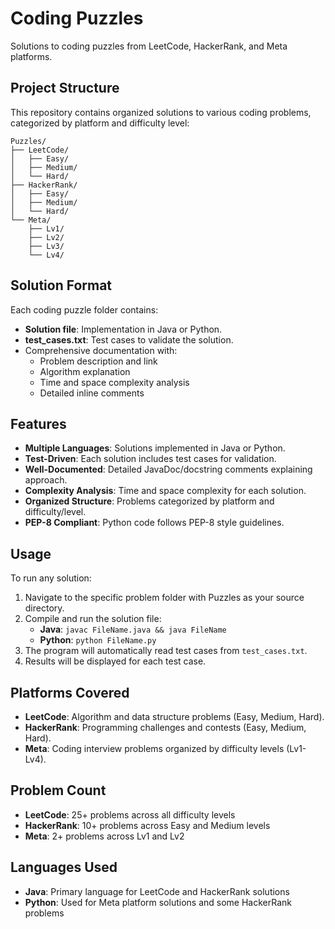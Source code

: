 # Coding Puzzles

Solutions to coding puzzles from LeetCode, HackerRank, and Meta platforms.

## Project Structure

This repository contains organized solutions to various coding problems, categorized by platform and difficulty level:

```
Puzzles/
├── LeetCode/
│   ├── Easy/
│   ├── Medium/
│   └── Hard/
├── HackerRank/
│   ├── Easy/
│   ├── Medium/
│   └── Hard/
└── Meta/
    ├── Lv1/
    ├── Lv2/
    ├── Lv3/
    └── Lv4/
```

## Solution Format

Each coding puzzle folder contains:
- **Solution file**: Implementation in Java or Python.
- **test_cases.txt**: Test cases to validate the solution.
- Comprehensive documentation with:
  - Problem description and link
  - Algorithm explanation
  - Time and space complexity analysis
  - Detailed inline comments

## Features

- **Multiple Languages**: Solutions implemented in Java or Python.
- **Test-Driven**: Each solution includes test cases for validation.
- **Well-Documented**: Detailed JavaDoc/docstring comments explaining approach.
- **Complexity Analysis**: Time and space complexity for each solution.
- **Organized Structure**: Problems categorized by platform and difficulty/level.
- **PEP-8 Compliant**: Python code follows PEP-8 style guidelines.

## Usage

To run any solution:
1. Navigate to the specific problem folder with Puzzles as your source directory.
2. Compile and run the solution file:
   - **Java**: `javac FileName.java && java FileName`
   - **Python**: `python FileName.py`
3. The program will automatically read test cases from `test_cases.txt`.
4. Results will be displayed for each test case.

## Platforms Covered

- **LeetCode**: Algorithm and data structure problems (Easy, Medium, Hard).
- **HackerRank**: Programming challenges and contests (Easy, Medium, Hard).
- **Meta**: Coding interview problems organized by difficulty levels (Lv1-Lv4).

## Problem Count

- **LeetCode**: 25+ problems across all difficulty levels
- **HackerRank**: 10+ problems across Easy and Medium levels
- **Meta**: 2+ problems across Lv1 and Lv2

## Languages Used

- **Java**: Primary language for LeetCode and HackerRank solutions
- **Python**: Used for Meta platform solutions and some HackerRank problems
